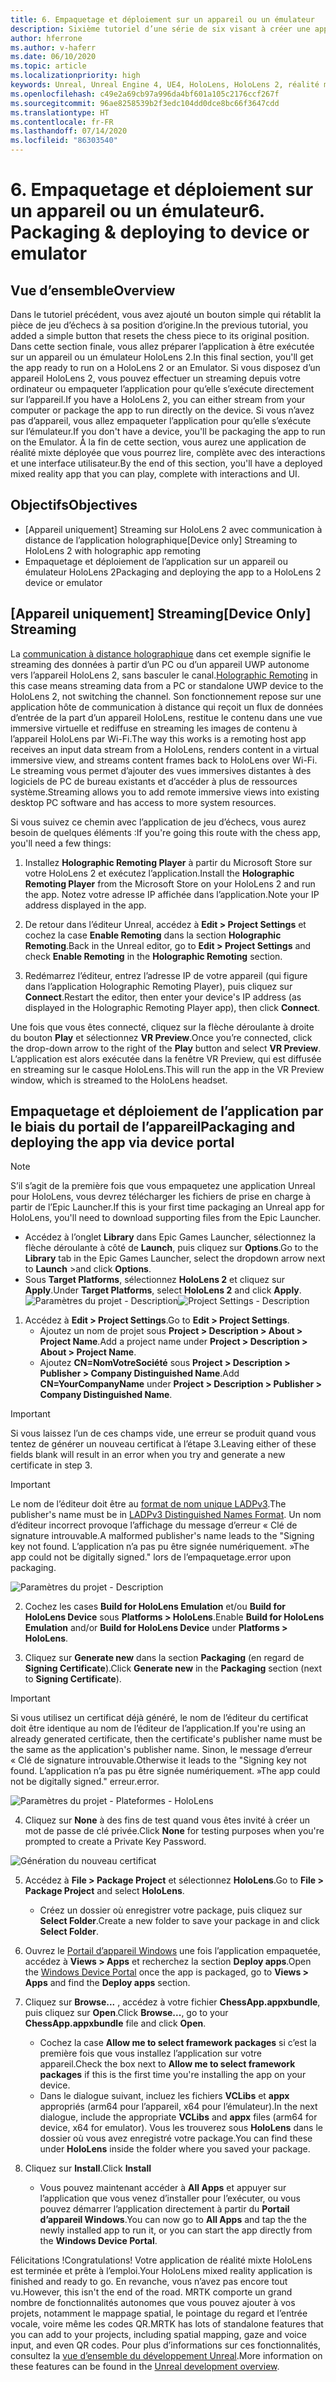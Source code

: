```yaml
---
title: 6. Empaquetage et déploiement sur un appareil ou un émulateur
description: Sixième tutoriel d’une série de six visant à créer une application de jeu d’échecs simple avec Unreal Engine 4 et le plug-in Mixed Reality Toolkit UX Tools
author: hferrone
ms.author: v-haferr
ms.date: 06/10/2020
ms.topic: article
ms.localizationpriority: high
keywords: Unreal, Unreal Engine 4, UE4, HoloLens, HoloLens 2, réalité mixte, tutoriel, bien démarrer, mrtk, uxt, UX Tools, documentation
ms.openlocfilehash: c49e2a69cb97a996da4bf601a105c2176ccf267f
ms.sourcegitcommit: 96ae8258539b2f3edc104dd0dce8bc66f3647cdd
ms.translationtype: HT
ms.contentlocale: fr-FR
ms.lasthandoff: 07/14/2020
ms.locfileid: "86303540"
---
```

# <a name="6-packaging--deploying-to-device-or-emulator"></a><span data-ttu-id="68c27-104">6. Empaquetage et déploiement sur un appareil ou un émulateur</span><span class="sxs-lookup"><span data-stu-id="68c27-104">6. Packaging & deploying to device or emulator</span></span>

## <a name="overview"></a><span data-ttu-id="68c27-105">Vue d’ensemble</span><span class="sxs-lookup"><span data-stu-id="68c27-105">Overview</span></span>

<span data-ttu-id="68c27-106">Dans le tutoriel précédent, vous avez ajouté un bouton simple qui rétablit la pièce de jeu d’échecs à sa position d’origine.</span><span class="sxs-lookup"><span data-stu-id="68c27-106">In the previous tutorial, you added a simple button that resets the chess piece to its original position.</span></span> <span data-ttu-id="68c27-107">Dans cette section finale, vous allez préparer l’application à être exécutée sur un appareil ou un émulateur HoloLens 2.</span><span class="sxs-lookup"><span data-stu-id="68c27-107">In this final section, you'll get the app ready to run on a HoloLens 2 or an Emulator.</span></span> <span data-ttu-id="68c27-108">Si vous disposez d’un appareil HoloLens 2, vous pouvez effectuer un streaming depuis votre ordinateur ou empaqueter l’application pour qu’elle s’exécute directement sur l’appareil.</span><span class="sxs-lookup"><span data-stu-id="68c27-108">If you have a HoloLens 2, you can either stream from your computer or package the app to run directly on the device.</span></span> <span data-ttu-id="68c27-109">Si vous n’avez pas d’appareil, vous allez empaqueter l’application pour qu’elle s’exécute sur l’émulateur.</span><span class="sxs-lookup"><span data-stu-id="68c27-109">If you don't have a device, you'll be packaging the app to run on the Emulator.</span></span> <span data-ttu-id="68c27-110">À la fin de cette section, vous aurez une application de réalité mixte déployée que vous pourrez lire, complète avec des interactions et une interface utilisateur.</span><span class="sxs-lookup"><span data-stu-id="68c27-110">By the end of this section, you'll have a deployed mixed reality app that you can play, complete with interactions and UI.</span></span>

## <a name="objectives"></a><span data-ttu-id="68c27-111">Objectifs</span><span class="sxs-lookup"><span data-stu-id="68c27-111">Objectives</span></span>

* <span data-ttu-id="68c27-112">[Appareil uniquement] Streaming sur HoloLens 2 avec communication à distance de l’application holographique</span><span class="sxs-lookup"><span data-stu-id="68c27-112">[Device only] Streaming to HoloLens 2 with holographic app remoting</span></span>
* <span data-ttu-id="68c27-113">Empaquetage et déploiement de l’application sur un appareil ou émulateur HoloLens 2</span><span class="sxs-lookup"><span data-stu-id="68c27-113">Packaging and deploying the app to a HoloLens 2 device or emulator</span></span>

## <a name="device-only-streaming"></a><span data-ttu-id="68c27-114">[Appareil uniquement] Streaming</span><span class="sxs-lookup"><span data-stu-id="68c27-114">[Device Only] Streaming</span></span>
<span data-ttu-id="68c27-115">La [communication à distance holographique](https://docs.microsoft.com/windows/mixed-reality/add-holographic-remoting) dans cet exemple signifie le streaming des données à partir d’un PC ou d’un appareil UWP autonome vers l’appareil HoloLens 2, sans basculer le canal.</span><span class="sxs-lookup"><span data-stu-id="68c27-115">[Holographic Remoting](https://docs.microsoft.com/windows/mixed-reality/add-holographic-remoting) in this case means streaming data from a PC or standalone UWP device to the HoloLens 2, not switching the channel.</span></span> <span data-ttu-id="68c27-116">Son fonctionnement repose sur une application hôte de communication à distance qui reçoit un flux de données d’entrée de la part d’un appareil HoloLens, restitue le contenu dans une vue immersive virtuelle et rediffuse en streaming les images de contenu à l’appareil HoloLens par Wi-Fi.</span><span class="sxs-lookup"><span data-stu-id="68c27-116">The way this works is a remoting host app receives an input data stream from a HoloLens, renders content in a virtual immersive view, and streams content frames back to HoloLens over Wi-Fi.</span></span> <span data-ttu-id="68c27-117">Le streaming vous permet d’ajouter des vues immersives distantes à des logiciels de PC de bureau existants et d’accéder à plus de ressources système.</span><span class="sxs-lookup"><span data-stu-id="68c27-117">Streaming allows you to add remote immersive views into existing desktop PC software and has access to more system resources.</span></span> 

<span data-ttu-id="68c27-118">Si vous suivez ce chemin avec l’application de jeu d’échecs, vous aurez besoin de quelques éléments :</span><span class="sxs-lookup"><span data-stu-id="68c27-118">If you're going this route with the chess app, you'll need a few things:</span></span>

1.  <span data-ttu-id="68c27-119">Installez **Holographic Remoting Player** à partir du Microsoft Store sur votre HoloLens 2 et exécutez l’application.</span><span class="sxs-lookup"><span data-stu-id="68c27-119">Install the **Holographic Remoting Player** from the Microsoft Store on your HoloLens 2 and run the app.</span></span> <span data-ttu-id="68c27-120">Notez votre adresse IP affichée dans l’application.</span><span class="sxs-lookup"><span data-stu-id="68c27-120">Note your IP address displayed in the app.</span></span>

2.  <span data-ttu-id="68c27-121">De retour dans l’éditeur Unreal, accédez à **Edit > Project Settings** et cochez la case **Enable Remoting** dans la section **Holographic Remoting**.</span><span class="sxs-lookup"><span data-stu-id="68c27-121">Back in the Unreal editor, go to **Edit > Project Settings** and check **Enable Remoting** in the **Holographic Remoting** section.</span></span>

3.  <span data-ttu-id="68c27-122">Redémarrez l’éditeur, entrez l’adresse IP de votre appareil (qui figure dans l’application Holographic Remoting Player), puis cliquez sur **Connect**.</span><span class="sxs-lookup"><span data-stu-id="68c27-122">Restart the editor, then enter your device's IP address (as displayed in the Holographic Remoting Player app), then click **Connect**.</span></span>

<span data-ttu-id="68c27-123">Une fois que vous êtes connecté, cliquez sur la flèche déroulante à droite du bouton **Play** et sélectionnez **VR Preview**.</span><span class="sxs-lookup"><span data-stu-id="68c27-123">Once you’re connected, click the drop-down arrow to the right of the **Play** button and select **VR Preview**.</span></span> <span data-ttu-id="68c27-124">L’application est alors exécutée dans la fenêtre VR Preview, qui est diffusée en streaming sur le casque HoloLens.</span><span class="sxs-lookup"><span data-stu-id="68c27-124">This will run the app in the VR Preview window, which is streamed to the HoloLens headset.</span></span> 

## <a name="packaging-and-deploying-the-app-via-device-portal"></a><span data-ttu-id="68c27-125">Empaquetage et déploiement de l’application par le biais du portail de l’appareil</span><span class="sxs-lookup"><span data-stu-id="68c27-125">Packaging and deploying the app via device portal</span></span>

>[!NOTE]
><span data-ttu-id="68c27-126">S’il s’agit de la première fois que vous empaquetez une application Unreal pour HoloLens, vous devrez télécharger les fichiers de prise en charge à partir de l’Epic Launcher.</span><span class="sxs-lookup"><span data-stu-id="68c27-126">If this is your first time packaging an Unreal app for HoloLens, you'll need to download supporting files from the Epic Launcher.</span></span> 
>- <span data-ttu-id="68c27-127">Accédez à l’onglet **Library** dans Epic Games Launcher, sélectionnez la flèche déroulante à côté de **Launch**, puis cliquez sur **Options**.</span><span class="sxs-lookup"><span data-stu-id="68c27-127">Go to the **Library** tab in the Epic Games Launcher, select the dropdown arrow next to **Launch** >and click **Options**.</span></span> 
>- <span data-ttu-id="68c27-128">Sous **Target Platforms**, sélectionnez **HoloLens 2** et cliquez sur **Apply**.</span><span class="sxs-lookup"><span data-stu-id="68c27-128">Under **Target Platforms**, select **HoloLens 2** and click **Apply**.</span></span> 
><span data-ttu-id="68c27-129">![Paramètres du projet - Description](images/unreal-uxt/6-installationoptions.PNG)</span><span class="sxs-lookup"><span data-stu-id="68c27-129">![Project Settings - Description](images/unreal-uxt/6-installationoptions.PNG)</span></span>

1.  <span data-ttu-id="68c27-130">Accédez à **Edit > Project Settings**.</span><span class="sxs-lookup"><span data-stu-id="68c27-130">Go to **Edit > Project Settings**.</span></span> 
    * <span data-ttu-id="68c27-131">Ajoutez un nom de projet sous **Project > Description > About > Project Name**.</span><span class="sxs-lookup"><span data-stu-id="68c27-131">Add a project name under **Project > Description > About > Project Name**.</span></span> 
    * <span data-ttu-id="68c27-132">Ajoutez **CN=NomVotreSociété** sous **Project > Description > Publisher > Company Distinguished Name**.</span><span class="sxs-lookup"><span data-stu-id="68c27-132">Add **CN=YourCompanyName** under **Project > Description > Publisher > Company Distinguished Name**.</span></span>

> [!IMPORTANT]
> <span data-ttu-id="68c27-133">Si vous laissez l’un de ces champs vide, une erreur se produit quand vous tentez de générer un nouveau certificat à l’étape 3.</span><span class="sxs-lookup"><span data-stu-id="68c27-133">Leaving either of these fields blank will result in an error when you try and generate a new certificate in step 3.</span></span> 

> [!IMPORTANT]
> <span data-ttu-id="68c27-134">Le nom de l’éditeur doit être au [format de nom unique LADPv3](https://www.ietf.org/rfc/rfc2253.txt).</span><span class="sxs-lookup"><span data-stu-id="68c27-134">The publisher's name must be in [LADPv3 Distinguished Names Format](https://www.ietf.org/rfc/rfc2253.txt).</span></span> <span data-ttu-id="68c27-135">Un nom d’éditeur incorrect provoque l’affichage du message d’erreur « Clé de signature introuvable.</span><span class="sxs-lookup"><span data-stu-id="68c27-135">A malformed publisher's name leads to the "Signing key not found.</span></span> <span data-ttu-id="68c27-136">L’application n’a pas pu être signée numériquement. »</span><span class="sxs-lookup"><span data-stu-id="68c27-136">The app could not be digitally signed."</span></span> <span data-ttu-id="68c27-137">lors de l’empaquetage.</span><span class="sxs-lookup"><span data-stu-id="68c27-137">error upon packaging.</span></span>

![Paramètres du projet - Description](images/unreal-uxt/6-cn.PNG)

2.  <span data-ttu-id="68c27-139">Cochez les cases **Build for HoloLens Emulation** et/ou **Build for HoloLens Device** sous **Platforms > HoloLens**.</span><span class="sxs-lookup"><span data-stu-id="68c27-139">Enable **Build for HoloLens Emulation** and/or **Build for HoloLens Device** under **Platforms > HoloLens**.</span></span>

3.  <span data-ttu-id="68c27-140">Cliquez sur **Generate new** dans la section **Packaging** (en regard de **Signing Certificate**).</span><span class="sxs-lookup"><span data-stu-id="68c27-140">Click **Generate new** in the **Packaging** section (next to **Signing Certificate**).</span></span>

> [!IMPORTANT]
> <span data-ttu-id="68c27-141">Si vous utilisez un certificat déjà généré, le nom de l’éditeur du certificat doit être identique au nom de l’éditeur de l’application.</span><span class="sxs-lookup"><span data-stu-id="68c27-141">If you're using an already generated certificate, then the certificate's publisher name must be the same as the application's publisher name.</span></span> <span data-ttu-id="68c27-142">Sinon, le message d’erreur « Clé de signature introuvable.</span><span class="sxs-lookup"><span data-stu-id="68c27-142">Otherwise it leads to the "Signing key not found.</span></span> <span data-ttu-id="68c27-143">L’application n’a pas pu être signée numériquement. »</span><span class="sxs-lookup"><span data-stu-id="68c27-143">The app could not be digitally signed."</span></span> <span data-ttu-id="68c27-144">erreur.</span><span class="sxs-lookup"><span data-stu-id="68c27-144">error.</span></span>

![Paramètres du projet - Plateformes - HoloLens](images/unreal-uxt/6-packaging.PNG)

4. <span data-ttu-id="68c27-146">Cliquez sur **None** à des fins de test quand vous êtes invité à créer un mot de passe de clé privée.</span><span class="sxs-lookup"><span data-stu-id="68c27-146">Click **None** for testing purposes when you're prompted to create a Private Key Password.</span></span>

![Génération du nouveau certificat](images/unreal-uxt/6-private-key-testing.png)

5. <span data-ttu-id="68c27-148">Accédez à **File > Package Project** et sélectionnez **HoloLens**.</span><span class="sxs-lookup"><span data-stu-id="68c27-148">Go to **File > Package Project** and select **HoloLens**.</span></span> 
    * <span data-ttu-id="68c27-149">Créez un dossier où enregistrer votre package, puis cliquez sur **Select Folder**.</span><span class="sxs-lookup"><span data-stu-id="68c27-149">Create a new folder to save your package in and click **Select Folder**.</span></span> 

6.  <span data-ttu-id="68c27-150">Ouvrez le [Portail d’appareil Windows](https://docs.microsoft.com/windows/mixed-reality/using-the-windows-device-portal) une fois l’application empaquetée, accédez à **Views > Apps** et recherchez la section **Deploy apps**.</span><span class="sxs-lookup"><span data-stu-id="68c27-150">Open the [Windows Device Portal](https://docs.microsoft.com/windows/mixed-reality/using-the-windows-device-portal) once the app is packaged, go to **Views > Apps** and find the **Deploy apps** section.</span></span>

7.  <span data-ttu-id="68c27-151">Cliquez sur **Browse...** , accédez à votre fichier **ChessApp.appxbundle**, puis cliquez sur **Open**.</span><span class="sxs-lookup"><span data-stu-id="68c27-151">Click **Browse...**, go to your **ChessApp.appxbundle** file and click **Open**.</span></span> 

    * <span data-ttu-id="68c27-152">Cochez la case **Allow me to select framework packages** si c’est la première fois que vous installez l’application sur votre appareil.</span><span class="sxs-lookup"><span data-stu-id="68c27-152">Check the box next to **Allow me to select framework packages** if this is the first time you're installing the app on your device.</span></span> 
    * <span data-ttu-id="68c27-153">Dans le dialogue suivant, incluez les fichiers **VCLibs** et **appx** appropriés (arm64 pour l’appareil, x64 pour l’émulateur).</span><span class="sxs-lookup"><span data-stu-id="68c27-153">In the next dialogue, include the appropriate **VCLibs** and **appx** files (arm64 for device, x64 for emulator).</span></span> <span data-ttu-id="68c27-154">Vous les trouverez sous **HoloLens** dans le dossier où vous avez enregistré votre package.</span><span class="sxs-lookup"><span data-stu-id="68c27-154">You can find these under **HoloLens** inside the folder where you saved your package.</span></span>

8.  <span data-ttu-id="68c27-155">Cliquez sur **Install**.</span><span class="sxs-lookup"><span data-stu-id="68c27-155">Click **Install**</span></span>
    * <span data-ttu-id="68c27-156">Vous pouvez maintenant accéder à **All Apps** et appuyer sur l’application que vous venez d’installer pour l’exécuter, ou vous pouvez démarrer l’application directement à partir du **Portail d’appareil Windows**.</span><span class="sxs-lookup"><span data-stu-id="68c27-156">You can now go to **All Apps** and tap the the newly installed app to run it, or you can start the app directly from the **Windows Device Portal**.</span></span> 

<span data-ttu-id="68c27-157">Félicitations !</span><span class="sxs-lookup"><span data-stu-id="68c27-157">Congratulations!</span></span> <span data-ttu-id="68c27-158">Votre application de réalité mixte HoloLens est terminée et prête à l’emploi.</span><span class="sxs-lookup"><span data-stu-id="68c27-158">Your HoloLens mixed reality application is finished and ready to go.</span></span> <span data-ttu-id="68c27-159">En revanche, vous n’avez pas encore tout vu.</span><span class="sxs-lookup"><span data-stu-id="68c27-159">However, this isn't the end of the road.</span></span> <span data-ttu-id="68c27-160">MRTK comporte un grand nombre de fonctionnalités autonomes que vous pouvez ajouter à vos projets, notamment le mappage spatial, le pointage du regard et l’entrée vocale, voire même les codes QR.</span><span class="sxs-lookup"><span data-stu-id="68c27-160">MRTK has lots of standalone features that you can add to your projects, including spatial mapping, gaze and voice input, and even QR codes.</span></span> <span data-ttu-id="68c27-161">Pour plus d’informations sur ces fonctionnalités, consultez la [vue d’ensemble du développement Unreal](https://docs.microsoft.com/windows/mixed-reality/unreal-development-overview).</span><span class="sxs-lookup"><span data-stu-id="68c27-161">More information on these features can be found in the [Unreal development overview](https://docs.microsoft.com/windows/mixed-reality/unreal-development-overview).</span></span>
